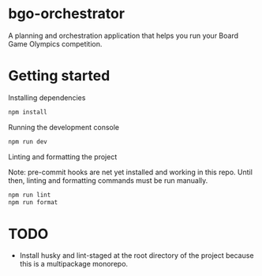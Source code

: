 # bgo-orchestrator
A planning and orchestration application that helps you run your Board Game Olympics competition.

# Getting started
Installing dependencies
```bash
npm install
```

Running the development console
```bash
npm run dev
```

Linting and formatting the project

Note: pre-commit hooks are net yet installed and working in this repo. Until then, linting and formatting commands must be run manually.

```bash
npm run lint
npm run format
```


# TODO
* Install husky and lint-staged at the root directory of the project because this is a multipackage monorepo.